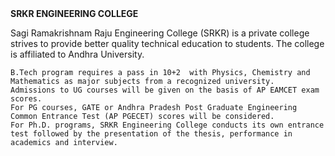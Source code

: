 <html>
<body>
<b>SRKR ENGINEERING COLLEGE</b>
<p>Sagi Ramakrishnam Raju Engineering College (SRKR) is a private college strives to provide better quality technical education to students. The college is affiliated to Andhra University.

    B.Tech program requires a pass in 10+2  with Physics, Chemistry and Mathematics as major subjects from a recognized university.
    Admissions to UG courses will be given on the basis of AP EAMCET exam scores.
    For PG courses, GATE or Andhra Pradesh Post Graduate Engineering Common Entrance Test (AP PGECET) scores will be considered.
    For Ph.D. programs, SRKR Engineering College conducts its own entrance test followed by the presentation of the thesis, performance in academics and interview.
</p>
</body>
</html>

